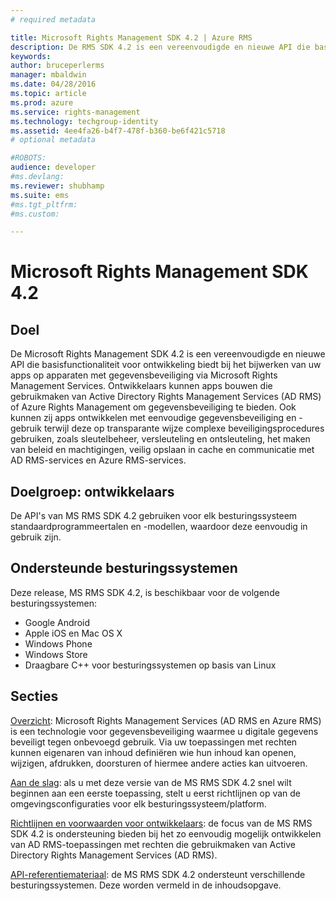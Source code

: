 ```yaml
---
# required metadata

title: Microsoft Rights Management SDK 4.2 | Azure RMS
description: De RMS SDK 4.2 is een vereenvoudigde en nieuwe API die basisfunctionaliteit voor ontwikkeling biedt bij het bijwerken van uw apps op apparaten met gegevensbeveiliging.
keywords:
author: bruceperlerms
manager: mbaldwin
ms.date: 04/28/2016
ms.topic: article
ms.prod: azure
ms.service: rights-management
ms.technology: techgroup-identity
ms.assetid: 4ee4fa26-b4f7-478f-b360-be6f421c5718
# optional metadata

#ROBOTS:
audience: developer
#ms.devlang:
ms.reviewer: shubhamp
ms.suite: ems
#ms.tgt_pltfrm:
#ms.custom:

---
```


# Microsoft Rights Management SDK 4.2

## Doel ##

De Microsoft Rights Management SDK 4.2 is een vereenvoudigde en nieuwe API die basisfunctionaliteit voor ontwikkeling biedt bij het bijwerken van uw apps op apparaten met gegevensbeveiliging via Microsoft Rights Management Services. Ontwikkelaars kunnen apps bouwen die gebruikmaken van Active Directory Rights Management Services (AD RMS) of Azure Rights Management om gegevensbeveiliging te bieden. Ook kunnen zij apps ontwikkelen met eenvoudige gegevensbeveiliging en -gebruik terwijl deze op transparante wijze complexe beveiligingsprocedures gebruiken, zoals sleutelbeheer, versleuteling en ontsleuteling, het maken van beleid en machtigingen, veilig opslaan in cache en communicatie met AD RMS-services en Azure RMS-services.

## Doelgroep: ontwikkelaars ##

De API's van MS RMS SDK 4.2 gebruiken voor elk besturingssysteem standaardprogrammeertalen en -modellen, waardoor deze eenvoudig in gebruik zijn.

## Ondersteunde besturingssystemen ##

Deze release, MS RMS SDK 4.2, is beschikbaar voor de volgende besturingssystemen:

- Google Android
- Apple iOS en Mac OS X
- Windows Phone
- Windows Store
- Draagbare C++ voor besturingssystemen op basis van Linux

## Secties ##

[Overzicht](overview.md): Microsoft Rights Management Services (AD RMS en Azure RMS) is een technologie voor gegevensbeveiliging waarmee u digitale gegevens beveiligt tegen onbevoegd gebruik. Via uw toepassingen met rechten kunnen eigenaren van inhoud definiëren wie hun inhoud kan openen, wijzigen, afdrukken, doorsturen of hiermee andere acties kan uitvoeren.

[Aan de slag](get-started.md): als u met deze versie van de MS RMS SDK 4.2 snel wilt beginnen aan een eerste toepassing, stelt u eerst richtlijnen op van de omgevingsconfiguraties voor elk besturingssysteem/platform.

[Richtlijnen en voorwaarden voor ontwikkelaars](core-concepts.md): de focus van de MS RMS SDK 4.2 is ondersteuning bieden bij het zo eenvoudig mogelijk ontwikkelen van AD RMS-toepassingen met rechten die gebruikmaken van Active Directory Rights Management Services (AD RMS).

[API-referentiemateriaal](api-reference-4-2.md): de MS RMS SDK 4.2 ondersteunt verschillende besturingssystemen. Deze worden vermeld in de inhoudsopgave.

 

 

 


<!--HONumber=Apr16_HO4-->


